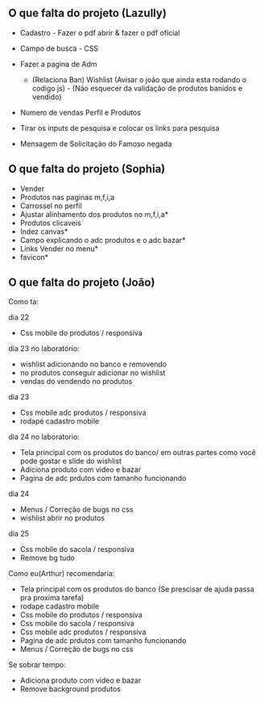 ## O que falta do projeto (Lazully)
- Cadastro - Fazer o pdf abrir & fazer o pdf oficial
- Campo de busca - CSS

- Fazer a pagina de Adm
    - (Relaciona Ban) Wishlist (Avisar o joão que ainda esta rodando o codigo js) - (Não esquecer da validação de produtos banidos e vendido)

- Numero de vendas Perfil e Produtos

- Tirar os inputs de pesquisa e colocar os links para pesquisa
- Mensagem de Solicitação do Famoso negada

## O que falta do projeto (Sophia)

- Vender
- Produtos nas paginas m,f,i,a
- Carrossel no perfil
- Ajustar alinhamento dos produtos no m,f,i,a*
- Produtos clicaveis
- Indez canvas*
- Campo explicando o adc produtos e o adc bazar*
- Links Vender no menu*
- favicon*


## O que falta do projeto (João)

Como ta:


dia 22 
- Css mobile do produtos / responsiva



dia 23 no laboratório:
- wishlist adicionando no banco e removendo
- no produtos conseguir adicionar no wishlist
- vendas do vendendo no produtos

dia 23 
- Css mobile adc produtos / responsiva
- rodapé cadastro mobile




dia 24 no laboratorio:
- Tela principal com os produtos do banco/ em outras partes como você pode gostar e slide do wishlist
- Adiciona produto com video e bazar
- Pagina de adc prdutos com tamanho funcionando

dia 24

- Menus / Correção de bugs no css
-  wishlist abrir no produtos

dia 25
- Css mobile do sacola / responsiva
- Remove bg tudo






Como eu(Arthur) recomendaria:

- Tela principal com os produtos do banco (Se prescisar de ajuda passa pra proxima tarefa)
- rodape cadastro mobile
- Css mobile do produtos / responsiva
- Css mobile do sacola / responsiva
- Css mobile adc produtos / responsiva
- Pagina de adc prdutos com tamanho funcionando
- Menus / Correção de bugs no css

Se sobrar tempo:
- Adiciona produto com video e bazar
- Remove background produtos

